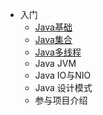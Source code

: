* 入门
  * [Java基础](basic)
  * [Java集合](collection)
  * [Java多线程](thread)
  * Java JVM
  * Java IO与NIO
  * Java 设计模式
  * 参与项目介绍

